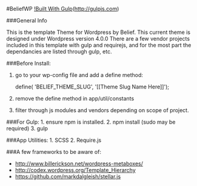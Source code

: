 #BeliefWP [!Built With Gulp](http://img.shields.io/badge/built%20with-gulp.js-red.png)(http://gulpjs.com)

###General Info

This is the template Theme for Wordpress by Belief. This current theme is designed under Wordpress version 4.0.0 There are a few vendor projects included in this template with gulp and requirejs, and for the most part the dependancies are listed through gulp, etc.

###Before Install:
1. go to your wp-config file and add a define method:

	define( 'BELIEF_THEME_SLUG', '[[Theme Slug Name Here]]');

2. remove the define method in app/util/constants
3. filter through js modules and vendors depending on scope of project.

###For Gulp:
	1. ensure npm is installed.
	2. npm install (sudo may be required)
	3. gulp

###App Utilities:
	1. SCSS
	2. Require.js

###A few frameworks to be aware of:

- http://www.billerickson.net/wordpress-metaboxes/
- http://codex.wordpress.org/Template_Hierarchy
- https://github.com/markdalgleish/stellar.js
